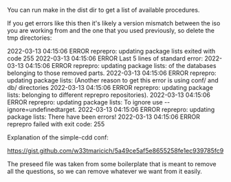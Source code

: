 You can run make in the dist dir to get a list of available procedures.

If you get errors like this then it's likely a version mismatch between the iso you are working from and the one that you used previously, so delete the tmp directories:

2022-03-13 04:15:06 ERROR reprepro: updating package lists exited with code 255
2022-03-13 04:15:06 ERROR Last 5 lines of standard error:
2022-03-13 04:15:06 ERROR reprepro: updating package lists: of the databases belonging to those removed parts.
2022-03-13 04:15:06 ERROR reprepro: updating package lists: (Another reason to get this error is using conf/ and db/ directories
2022-03-13 04:15:06 ERROR reprepro: updating package lists:  belonging to different reprepro repositories).
2022-03-13 04:15:06 ERROR reprepro: updating package lists: To ignore use --ignore=undefinedtarget.
2022-03-13 04:15:06 ERROR reprepro: updating package lists: There have been errors!
2022-03-13 04:15:06 ERROR reprepro failed with exit code: 255

Explanation of the simple-cdd conf:

https://gist.github.com/w33tmaricich/5a49ce5af5e8655258fe1ec939785fc9

The preseed file was taken from some boilerplate that is meant to remove all the questions, so we can remove whatever we want from it easily.
